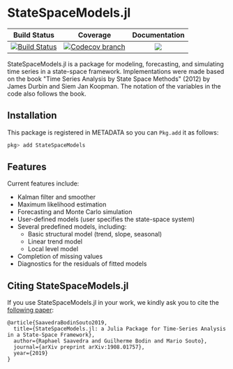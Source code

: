 [build-img]: https://travis-ci.com/LAMPSPUC/StateSpaceModels.jl.svg?branch=master
[build-url]: https://travis-ci.com/LAMPSPUC/StateSpaceModels.jl

[codecov-img]: https://codecov.io/gh/LAMPSPUC/StateSpaceModels.jl/coverage.svg?branch=master
[codecov-url]: https://codecov.io/gh/LAMPSPUC/StateSpaceModels.jl?branch=master

# StateSpaceModels.jl

| **Build Status** | **Coverage** | **Documentation** |
|:-----------------:|:-----------------:|:-----------------:|
| [![Build Status][build-img]][build-url] | [![Codecov branch][codecov-img]][codecov-url] |[![](https://img.shields.io/badge/docs-latest-blue.svg)](https://lampspuc.github.io/StateSpaceModels.jl/latest/)

StateSpaceModels.jl is a package for modeling, forecasting, and simulating time series in a state-space framework. Implementations were made based on the book "Time Series Analysis by State Space Methods" (2012) by James Durbin and Siem Jan Koopman. The notation of the variables in the code also follows the book.

## Installation

This package is registered in METADATA so you can `Pkg.add` it as follows:
```julia
pkg> add StateSpaceModels
```

## Features

Current features include:
* Kalman filter and smoother
* Maximum likelihood estimation
* Forecasting and Monte Carlo simulation
* User-defined models (user specifies the state-space system)
* Several predefined models, including:
  * Basic structural model (trend, slope, seasonal)
  * Linear trend model
  * Local level model
* Completion of missing values
* Diagnostics for the residuals of fitted models

## Citing StateSpaceModels.jl

If you use StateSpaceModels.jl in your work, we kindly ask you to cite the [following paper](https://arxiv.org/abs/1908.01757):

    @article{SaavedraBodinSouto2019,
      title={StateSpaceModels.jl: a Julia Package for Time-Series Analysis in a State-Space Framework},
      author={Raphael Saavedra and Guilherme Bodin and Mario Souto},
      journal={arXiv preprint arXiv:1908.01757},
      year={2019}
    }